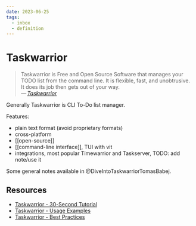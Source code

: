 ```yaml
---
date: 2023-06-25
tags:
  - inbox
  - definition
---
```


# Taskwarrior

> Taskwarrior is Free and Open Source Software that manages your TODO list from
> the command line. It is flexible, fast, and unobtrusive. It does its job then
> gets out of your way.\
> —&thinsp;<cite>[Taskwarrior](https://taskwarrior.org/)</cite>

Generally Taskwarrior is CLI To-Do list manager.

Features:
- plain text format (avoid proprietary formats)
- cross-platform
- [[open-source]]
- [[command-line interface]], TUI with vit
- integrations, most popular Timewarrior and Taskserver, TODO: add note/use it

Some general notes available in @DiveIntoTaskwarriorTomasBabej.

## Resources

- [Taskwarrior - 30-Second Tutorial](https://taskwarrior.org/docs/30second.html)
- [Taskwarrior - Usage Examples](https://taskwarrior.org/docs/examples/)
- [Taskwarrior - Best Practices](https://taskwarrior.org/docs/best-practices/)
